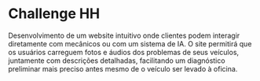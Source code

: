 # Challenge HH
 Desenvolvimento de um website intuitivo onde clientes podem interagir diretamente com mecânicos ou com um sistema de IA. O site permitirá que os usuários carreguem fotos e áudios dos problemas de seus veículos, juntamente com descrições detalhadas, facilitando um diagnóstico preliminar mais preciso antes mesmo de o veículo ser levado à oficina.
